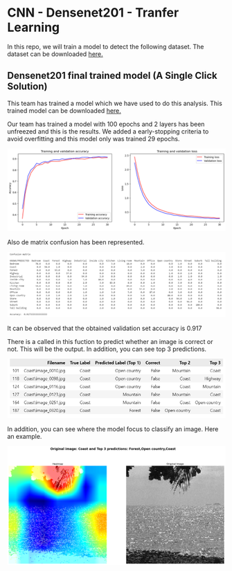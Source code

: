 # CNN - Densenet201 - Tranfer Learning

In this repo, we will train a model to detect the following dataset.
The dataset can be downloaded [here.](https://drive.google.com/file/d/1JqXu1tSejWrwESAU_V5pYBw3PMdK2-yA/view?usp=sharing "Click here")

## Densenet201 final trained model (A Single Click Solution)

This team has trained a model which we have used to do this analysis. This trained model can be downloaded [here. ](https://drive.google.com/drive/folders/1Km1B9xPj4ra8YBGugduULftw7rYzmVIZ?usp=sharing "Click here")

Our team has trained a model with 100 epochs and 2 layers has been unfreezed and this is the results. We added a early-stopping criteria to avoid overfitting and this model only was trained 29 epochs.

![alt text](Image/output.png "Results")

Also de matrix confusion has been represented.

![alt text](Image/cm.png "Results")

It can be observed that the obtained validation set accuracy is 0.917

There is a called in this fuction to predict whether an image is correct or not. This will be the output. In addition, you can see top 3 predictions.

![alt text](Image/tabla_im.png "Results")

In addition, you can see where the model focus to classify an image. Here an example.

![alt text](Image/image1.png "Results")


